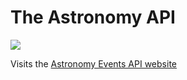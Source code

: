# The Astronomy API

![](https://i.imgur.com/gVIjrfP.png)

Visits the [Astronomy Events API website](https://astronomy-events-api.glitch.me)
